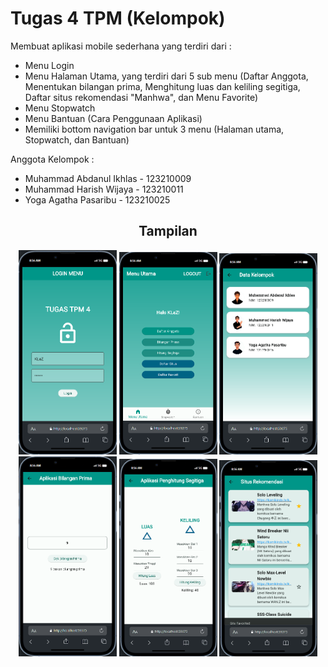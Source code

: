 # Tugas 4 TPM (Kelompok)

Membuat aplikasi mobile sederhana yang terdiri dari :
- Menu Login
- Menu Halaman Utama, yang terdiri dari 5 sub menu (Daftar Anggota, Menentukan bilangan prima, Menghitung luas dan keliling segitiga, Daftar situs rekomendasi "Manhwa", dan Menu Favorite)
- Menu Stopwatch
- Menu Bantuan (Cara Penggunaan Aplikasi)
- Memiliki bottom navigation bar untuk 3 menu (Halaman utama, Stopwatch, dan Bantuan)

Anggota Kelompok :

- Muhammad Abdanul Ikhlas - 123210009
- Muhammad Harish Wijaya - 123210011
- Yoga Agatha Pasaribu - 123210025


<h2 align="center">Tampilan</h2>
<p align="center">
    <img src="https://github.com/AbdanulIkhlas/tugas4_kelompok/blob/main/docs/docs1.png" alt="Banner" width="157">
    <img src="https://github.com/AbdanulIkhlas/tugas4_kelompok/blob/main/docs/docs2.png" alt="Banner" width="157">
    <img src="https://github.com/AbdanulIkhlas/tugas4_kelompok/blob/main/docs/docs3.png" alt="Banner" width="157">
    <img src="https://github.com/AbdanulIkhlas/tugas4_kelompok/blob/main/docs/docs4.png" alt="Banner" width="157">
    <img src="https://github.com/AbdanulIkhlas/tugas4_kelompok/blob/main/docs/docs5.png" alt="Banner" width="157">
    <img src="https://github.com/AbdanulIkhlas/tugas4_kelompok/blob/main/docs/docs6.png" alt="Banner" width="157">
</p>
